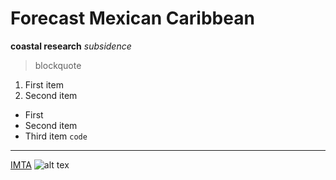 # Forecast Mexican Caribbean
**coastal research**
*subsidence*
> blockquote
1. First item
2. Second item
- First
- Second item
- Third item
`code`
---
[IMTA](https://www.gob.mx/imta)
![alt tex](image.jpg)
